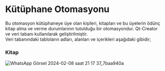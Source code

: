 # Kütüphane Otomasyonu  

Bu otomasyon kütüphaneye üye olan kişileri, kitapları 
ve bu üyelerin ödünç kitap alma ve verme durumlarının tutulduğu bir otomasyondur. Qt-Creator ve veri tabanı
kullanılarak geliştirilmiştir.  
Veri tabanındaki tabloların adları, alanları ve içerikleri aşağıdaki gibidir;  
### Kitap  
![WhatsApp Görsel 2024-02-08 saat 21 17 37_7baa940a](https://github.com/nnurrs/Kutuphane-Otomasyonu_Qt-Qreator/assets/96475696/d7a19d0e-b745-4b00-847b-ec7aaadbca6f)
